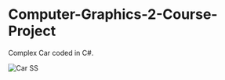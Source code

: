 # Computer-Graphics-2-Course-Project
Complex Car coded in C#.

![Car SS](https://user-images.githubusercontent.com/66659379/131352139-e31760cf-a993-4abd-b6d7-98262f0194a7.png)
